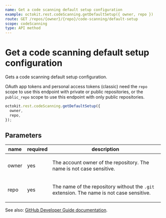 ```yaml
---
name: Get a code scanning default setup configuration
example: octokit.rest.codeScanning.getDefaultSetup({ owner, repo })
route: GET /repos/{owner}/{repo}/code-scanning/default-setup
scope: codeScanning
type: API method
---
```


# Get a code scanning default setup configuration

Gets a code scanning default setup configuration.

OAuth app tokens and personal access tokens (classic) need the `repo` scope to use this endpoint with private or public repositories, or the `public_repo` scope to use this endpoint with only public repositories.

```js
octokit.rest.codeScanning.getDefaultSetup({
  owner,
  repo,
});
```

## Parameters

<table>
  <thead>
    <tr>
      <th>name</th>
      <th>required</th>
      <th>description</th>
    </tr>
  </thead>
  <tbody>
    <tr><td>owner</td><td>yes</td><td>

The account owner of the repository. The name is not case sensitive.

</td></tr>
<tr><td>repo</td><td>yes</td><td>

The name of the repository without the `.git` extension. The name is not case sensitive.

</td></tr>
  </tbody>
</table>

See also: [GitHub Developer Guide documentation](https://docs.github.com/rest/code-scanning/code-scanning#get-a-code-scanning-default-setup-configuration).
